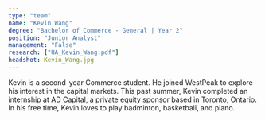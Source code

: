 ```yaml
---
type: "team"
name: "Kevin Wang"
degree: "Bachelor of Commerce - General | Year 2"
position: "Junior Analyst"
management: "False"
research: ["UA_Kevin_Wang.pdf"]
headshot: Kevin_Wang.jpg
---
```


Kevin is a second-year Commerce student. He joined WestPeak to explore his interest in the capital markets. This past summer, Kevin completed an internship at AD Capital, a private equity sponsor based in Toronto, Ontario. In his free time, Kevin loves to play badminton, basketball, and piano.
